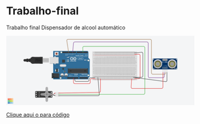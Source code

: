 # Trabalho-final
Trabalho final Dispensador de alcool automático



<img src="Dispensador.png">


<a href="codigo.ino">Clique aqui o para código</a>
